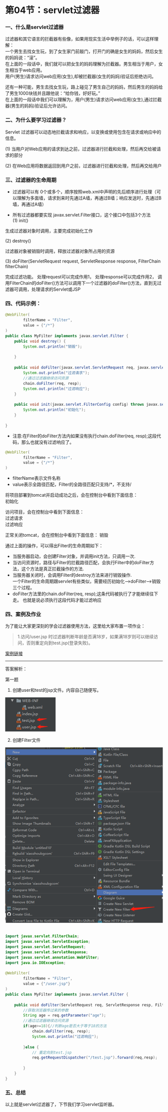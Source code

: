 # 第04节：servlet过滤器

### 一、什么是servlet过滤器

过滤器和其它语言的拦截器有些像，如果用现实生活中举例子的话，可以这样理解：  
一个男生去找女生玩，到了女生家门前敲门，打开门的确是女生的妈妈，然后女生的妈妈说：“滚”。  
在上面的一段话中，我们就可以把女生的妈妈理解为拦截器。男生相当于用户，女生相当于web应用。  
用户(男生)请求访问web应用(女生),却被拦截器(女生的妈妈)验证后拒绝访问。

还有一种可能，男生去找女生玩，路上碰见了男生自己的妈妈，然后男生的妈妈给了男生1000块钱并且跟他说：“给你钱，好好玩。”  
在上面的一段话中我们可以理解为，用户(男生)请求访问web应用(女生),通过拦截器(男生的妈妈)验证后允许访问。

### 二、为什么要学习过滤器？

Servlet 过滤器可以动态地拦截请求和响应，以变换或使用包含在请求或响应中的信息。  

(1) 当用户对Web应用的请求到达之前，过滤器进行拦截和处理，然后再交给被请求的部分  

(2) 在Web应用将数据返回到用户之前，过滤器进行拦截和处理，然后再交给用户  
  
### 三、过滤器的生命周期

* 过滤器可以有 0个或多个，顺序按照web.xml中声明的先后顺序进行处理（可以理解为多面墙，请求到来时先通过A墙，再通过B墙；响应发送时，先通过B墙，再通过A墙）

* 所有过滤器都要实现 javax.servlet.Filter接口，这个接口中包括3个方法  
(1) init()  

生成过滤器对象时调用，主要完成初始化工作  

(2) destroy()  

过滤器对象被销毁时调用，释放过滤器对象所占用的资源  

(3) doFilter(ServletRequest request, ServletResponse response, FilterChain filterChain)  

完成过滤功能。 处理request可以完成作用1， 处理response可以完成作用2， 调用FilterChain的doFilter()方法可以调用下一个过滤器的doFilter()方法，直到无过滤器可调用，处理请求的Servlet或JSP  

### 四、代码示例：

``` java
@WebFilter(
        filterName = "Filter",
        value = {"/*"}
)
public class MyFilter implements javax.servlet.Filter {
    public void destroy() {
        System.out.println("销毁");

    }

    public void doFilter(javax.servlet.ServletRequest req, javax.servlet.ServletResponse resp, javax.servlet.FilterChain chain) throws javax.servlet.ServletException, IOException {
        System.out.println("过滤请求");
        //通过过滤器继续访问资源
        chain.doFilter(req, resp);
        System.out.println("过滤响应");
    }

    public void init(javax.servlet.FilterConfig config) throws javax.servlet.ServletException {
        System.out.println("初始化");
    }

}

```

* 注意:在Filter的doFilter方法内如果没有执行chain.doFilter(req, resp);这段代码，那么也就没有过滤响应了。

``` java
@WebFilter(
        filterName = "Filter",
        value = {"/*"}
)

```

* filterName表示文件名称
* value表示全路径匹配，Filter的全路径匹配只支持/*，不支持/  

将项目部署到tomcat并启动成功之后，会在控制台中看到下面信息：  
初始化  

访问项目，会在控制台中看到下面信息：  
过滤请求  
过滤响应  

正常关闭tomcat，会在控制台中看到下面信息：
销毁  

通过上面的操作，可以得出Filter的生命周期如下：  

* 当服务器启动，会创建Filter对象，并调用init方法，只调用一次.  
* 当访问资源时，路径与Filter的拦截路径匹配，会执行Filter中的doFilter方法，这个方法是真正拦截操作的方法.  
* 当服务器关闭时，会调用Filter的destroy方法来进行销毁操作.  
一个Filter的生命周期跟servlet有些类似，需要经历初始化—>doFilter—>销毁三个过程。  
* doFilter方法里的chain.doFilter(req, resp);这条代码被执行了才能继续往下走。
也就是说必须执行这段代码才能过滤响应

### 四、案例及作业

为了能让大家更深刻的学会过滤器使用方法，这里给大家布置一项作业：

> 1.访问/user.jsp 时过滤器判断年龄是否满18岁，如果满18岁则可以继续访问，否则重定向到test.jsp(登录失败)。

[案例链接](https://github.com/xiaozhoulee/java-examples/tree/master/12-servlet%E4%B8%8Ejsp/%E7%AC%AC07%E8%8A%82%EF%BC%9A%E8%BF%87%E6%BB%A4%E5%99%A8/untitled10)

---

答案解析：  

第一题

1. 创建user和test的jsp文件。内容自己随便写。

![jsp目录](../images/1207_demoimg.png)

2. 创建Filter文件

![create](../images/1207_create.png)

``` java

import javax.servlet.FilterChain;
import javax.servlet.ServletException;
import javax.servlet.ServletRequest;
import javax.servlet.ServletResponse;
import javax.servlet.annotation.WebFilter;
import java.io.IOException;

@WebFilter(
        filterName = "Filter",
        value = {"/user.jsp"}
)
public class MyFilter implements javax.servlet.Filter {

    public void doFilter(ServletRequest req, ServletResponse resp, FilterChain chain) throws ServletException, IOException, IOException {
        //获取浏览器传过来的参数
        String age = req.getParameter("age");
        //通过过滤器继续访问资源
        if(age>=18){//判断age是否大于等于18的方法
            chain.doFilter(req, resp);
            System.out.println("过滤响应");

        }else {
            // 重定向到test.jsp
            req.getRequestDispatcher("/test.jsp").forward(req,resp);

        }
    }
}
```

### 五、总结

以上就是servlet过滤器了，下节我们学习servlet监听器。